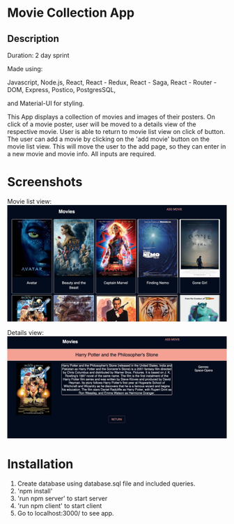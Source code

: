 # Movie Collection App

## Description

Duration: 2 day sprint

Made using:

Javascript,
Node.js,
React,
React - Redux,
React - Saga,
React - Router - DOM,
Express,
Postico,
PostgresSQL,

and Material-UI for styling.

This App displays a collection of movies and images of their posters. On click of a movie poster, user will be moved to a details view of the respective movie. User is able to return to movie list view on click of button. The user can add a movie by clicking on the 'add movie' button on the movie list view. This will move the user to the add page, so they can enter in a new movie and movie info. All inputs are required.

# Screenshots

Movie list view:
![screenshot](./screenshot/MovieList.png)

Details view:
![screenshot](./screenshot/Details.png)

# Installation

1. Create database using database.sql file and included queries.
2. 'npm install'
3. 'run npm server' to start server
4. 'run npm client' to start client
5. Go to localhost:3000/ to see app.
